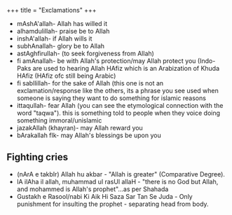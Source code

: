 +++
title = "Exclamations"
+++

- mAshA'allah- Allah has willed it
- alhamdulillah- praise be to Allah
- inshA'allah- if Allah wills it
- subhAnallah- glory be to Allah
- astAghfirullah- (to seek forgiveness from Allah)
- fi amAnallah- be with Allah's protection/may Allah protect you (Indo-Paks are used to hearing Allah HAfiz which is an Arabization of Khuda HAfiz (HAfiz ofc still being Arabic)
- fi sabIlillah- for the sake of Allah (this one is not an exclamation/response like the others, its a phrase you see used when someone is saying they want to do something for islamic reasons
- ittaqullah- fear Allah (you can see the etymological connection with the word "taqwa"). this is something told to people when they voice doing something immoral/unislamic
- jazakAllah (khayran)- may Allah reward you
- bArakallah fIk- may Allah's blessings be upon you


## Fighting cries
- (nArA e takbIr) Allah hu akbar - "Allah is greater" (Comparative Degree).
- lA ilAha il allah, muhammad ul rasUl allaH - "there is no God but Allah, and mohammed is Allah's prophet"...as per Shahada
- Gustakh e Rasool/nabi Ki Aik Hi Saza Sar Tan Se Juda - Only punishment for insulting the prophet - separating head from body.